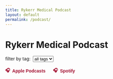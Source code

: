 ```yaml
---
title: Rykerr Medical Podcast
layout: default
permalink: /podcast/
---
```


<h1>Rykerr Medical Podcast</h1>

<!-- Tag filter -->
<div markdown="0">
  <label for="tag-select">filter by tag:&nbsp;</label>
  <select id="tag-select">
    <option value="">all tags</option>
  </select>
</div>

<!-- External platform links -->
<div style="margin: 1rem 0; display: flex; gap: 1.5rem; flex-wrap: wrap;">
  <a href="https://podcasts.apple.com/us/podcast/the-rykerr-medical-podcast/id1570765323" target="_blank" style="text-decoration: none; color: #a31232; font-family: 'Black Ground', sans-serif; font-weight: bold; display: flex; align-items: center; gap: 0.4rem;">
    🎧 <span>Apple Podcasts</span>
  </a>
  <a href="https://open.spotify.com/show/73oflsb0c9M5iwHw07MxdP?" target="_blank" style="text-decoration: none; color: #a31232; font-family: 'Black Ground', sans-serif; font-weight: bold; display: flex; align-items: center; gap: 0.4rem;">
    🎧 <span>Spotify</span>
  </a>
</div>

<div id="latest-episode" style="max-width: 800px; margin: 2rem auto;"></div>
<div id="episode-grid" class="episode-grid" style="display: grid; grid-template-columns: repeat(auto-fill, minmax(250px, 1fr)); gap: 1rem;"></div>

<script>
async function loadFeed() {
  const CORS_PROXY = "https://api.allorigins.win/raw?url=";
  const feedUrl = "https://rykerrmedical.github.io/landing/feed.xml";

  try {
    const resp = await fetch(CORS_PROXY + encodeURIComponent(feedUrl));
    const xmlText = await resp.text();
    const parser = new DOMParser();
    const xml = parser.parseFromString(xmlText, "application/xml");
    const items = Array.from(xml.querySelectorAll("item"));

    const latestContainer = document.getElementById("latest-episode");
    const gridContainer = document.getElementById("episode-grid");
    const tagSelect = document.getElementById("tag-select");

    // --- collect all tags for dropdown ---
    let allTagsSet = new Set();

    const episodes = items.map((item, i) => {
      const title = item.querySelector("title")?.textContent || "Untitled";
      const link = item.querySelector("link")?.textContent;
      const enclosure = item.querySelector("enclosure");
      const audioUrl = enclosure?.getAttribute("url");
      const pubDateRaw = item.querySelector("pubDate")?.textContent;
      const pubDate = pubDateRaw ? new Date(pubDateRaw).toDateString() : "";

      const rawDesc = item.querySelector("description")?.textContent || "";
      function sanitizeHtml(input) {
        const tmp = document.createElement("div");
        tmp.innerHTML = input;
        tmp.querySelectorAll('a').forEach(a => {
          a.setAttribute('target', '_blank');
          a.setAttribute('rel', 'noopener noreferrer');
        });
        return tmp.innerHTML;
      }
      const description = sanitizeHtml(rawDesc);

      let image = null;
      const itunesImage = item.getElementsByTagName("itunes:image")[0];
      if (itunesImage) image = itunesImage.getAttribute("href");
      else {
        const mediaContent = item.getElementsByTagName("media:content")[0];
        image = mediaContent?.getAttribute("url") || null;
      }

      const categories = Array.from(item.querySelectorAll("category"))
                              .map(c => c.textContent.trim().toLowerCase());
      categories.forEach(tag => allTagsSet.add(tag));

      return { title, link, audioUrl, pubDate, description, image, categories, index: i };
    });

    // --- populate dropdown ---
    Array.from(allTagsSet).sort().forEach(tag => {
      const opt = document.createElement("option");
      opt.value = tag;
      opt.textContent = tag;
      tagSelect.appendChild(opt);
    });

    // --- render function ---
    function renderEpisodes(filterTag = "") {
      latestContainer.innerHTML = "";
      gridContainer.innerHTML = "";

      episodes.forEach(ep => {
        if (filterTag && !ep.categories.includes(filterTag)) return;

        const div = document.createElement("div");
        div.classList.add("episode-card");
        div.style.border = "1px solid #ccc";
        div.style.borderRadius = "8px";
        div.style.padding = "0.5rem";
        div.style.background = "#fff";
        div.style.display = "flex";
        div.style.flexDirection = "column";
        div.style.gap = "0.5rem";
        
        // Create a URL-friendly ID from the title
        const episodeId = ep.title.toLowerCase().replace(/[^a-z0-9]+/g, '-').replace(/^-|-$/g, '');
        div.id = episodeId;

        if (ep.image) {
          const img = document.createElement("img");
          img.src = ep.image;
          img.alt = ep.title;
          img.loading = "lazy";
          img.style.width = "100%";
          img.style.height = "auto";
          img.style.borderRadius = "6px";
          div.appendChild(img);
        }

        const titleEl = document.createElement("h4");
        titleEl.textContent = ep.title;
        titleEl.style.margin = "0";
        div.appendChild(titleEl);

        const dateEl = document.createElement("small");
        dateEl.textContent = ep.pubDate;
        div.appendChild(dateEl);

        if (ep.audioUrl) {
          const audio = document.createElement("audio");
          audio.controls = true;
          audio.src = ep.audioUrl;
          audio.style.width = "100%";
          div.appendChild(audio);
        }

        // Create button container
        const buttonContainer = document.createElement("div");
        buttonContainer.style.display = "flex";
        buttonContainer.style.gap = "0.5rem";
        buttonContainer.style.flexWrap = "wrap";
        buttonContainer.style.marginTop = "0.5rem";

        // Share this episode button
        const shareBtn = document.createElement("button");
        shareBtn.textContent = "share this episode";
        shareBtn.classList.add("episode-button");
        shareBtn.style.background = "none";
        shareBtn.style.color = "#747373";
        shareBtn.style.border = "1px solid #747373";
        shareBtn.style.padding = "0.4rem 0.8rem";
        shareBtn.style.fontSize = "0.85rem";
        shareBtn.style.borderRadius = "6px";
        shareBtn.style.cursor = "pointer";
        shareBtn.onclick = () => {
            const url = `${window.location.origin}${window.location.pathname}#${episodeId}`;
            navigator.clipboard.writeText(url).then(() => {
                shareBtn.textContent = "link copied!";
                setTimeout(() => shareBtn.textContent = "share this episode", 2000);
            });
        };
        buttonContainer.appendChild(shareBtn);

        // Listen on Apple Podcasts button
        if (ep.link) {
            const appleBtn = document.createElement("a");
            appleBtn.href = ep.link;
            appleBtn.target = "_blank";
            appleBtn.rel = "noopener noreferrer";
            appleBtn.textContent = "listen on apple";
            appleBtn.classList.add("episode-button");
            appleBtn.style.background = "none";
            appleBtn.style.color = "#747373";
            appleBtn.style.border = "1px solid #747373";
            appleBtn.style.padding = "0.4rem 0.8rem";
            appleBtn.style.fontSize = "0.85rem";
            appleBtn.style.borderRadius = "6px";
            appleBtn.style.textDecoration = "none";
            appleBtn.style.display = "inline-block";
            appleBtn.style.cursor = "pointer";
            buttonContainer.appendChild(appleBtn);
        }

        // Listen on Spotify button
        const spotifyBtn = document.createElement("a");
        spotifyBtn.href = "https://open.spotify.com/show/73oflsb0c9M5iwHw07MxdP";
        spotifyBtn.target = "_blank";
        spotifyBtn.rel = "noopener noreferrer";
        spotifyBtn.textContent = "listen on spotify";
        spotifyBtn.classList.add("episode-button");
        spotifyBtn.style.background = "none";
        spotifyBtn.style.color = "#747373";
        spotifyBtn.style.border = "1px solid #747373";
        spotifyBtn.style.padding = "0.4rem 0.8rem";
        spotifyBtn.style.fontSize = "0.85rem";
        spotifyBtn.style.borderRadius = "6px";
        spotifyBtn.style.textDecoration = "none";
        spotifyBtn.style.display = "inline-block";
        spotifyBtn.style.cursor = "pointer";
        buttonContainer.appendChild(spotifyBtn);

        div.appendChild(buttonContainer);

        if (ep.description) {
          const short = ep.description.length > 200 ? ep.description.slice(0, 200) + "..." : ep.description;
          const descDiv = document.createElement("div");
          descDiv.innerHTML = short;
          div.appendChild(descDiv);

          if (ep.description.length > 200) {
            const btn = document.createElement("button");
            btn.textContent = "read more...";
            btn.style.background = "none";
            btn.style.border = "none";
            btn.style.color = "#a31232";
            btn.style.cursor = "pointer";
            btn.onclick = () => {
              descDiv.innerHTML = ep.description;
              btn.remove();
            };
            div.appendChild(btn);
          }
        }

        // featured episode only if no filter and first episode
        if (ep.index === 0 && !filterTag) latestContainer.appendChild(div);
        else gridContainer.appendChild(div);
      });
    }

    // --- initial render ---
    renderEpisodes();

    // --- filter on dropdown change ---
    tagSelect.addEventListener("change", () => {
      renderEpisodes(tagSelect.value.toLowerCase());
    });

  } catch (err) {
    gridContainer.textContent = "Error loading episodes.";
    console.error(err);
  }
}

document.addEventListener("DOMContentLoaded", loadFeed);

document.addEventListener("click", function (e) {
  if (e.target.matches(".read-more")) {
    const btn = e.target;
    const fullText = decodeURIComponent(btn.getAttribute("data-full"));
    const container = btn.previousElementSibling;
    if (container) container.innerHTML = fullText;
    btn.remove();
  }
});
</script>
